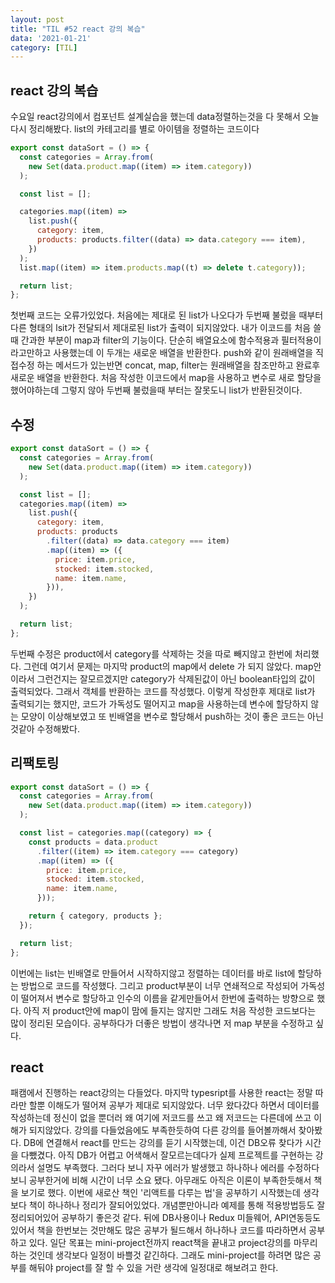 ```yaml
---
layout: post
title: "TIL #52 react 강의 복습"
data: '2021-01-21'
category: [TIL]
---
```


## react 강의 복습

수요일 react강의에서 컴포넌트 설계실습을 했는데 data정렬하는것을 다 못해서 오늘 다시 정리해봤다. list의 카테고리를 별로 아이템을 정렬하는 코드이다

```js
export const dataSort = () => {
  const categories = Array.from(
    new Set(data.product.map((item) => item.category))
  );

  const list = [];

  categories.map((item) =>
    list.push({
      category: item,
      products: products.filter((data) => data.category === item),
    })
  );
  list.map((item) => item.products.map((t) => delete t.category));

  return list;
};
```

첫번째 코드는 오류가있었다. 처음에는 제대로 된 list가 나오다가 두번째 불렀을 때부터 다른 형태의 lsit가 전달되서 제대로된 list가 출력이 되지않았다. 내가 이코드를 처음 쓸때 간과한 부분이 map과 filter의 기능이다. 단순히 배열요소에 함수적용과 필터적용이라고만하고 사용했는데 이 두개는 새로운 배열을 반환한다. push와 같이 원래배열을 직접수정 하는 메서드가 있는반면 concat, map, filter는 원래배열을 참조만하고 완료후 새로운 배열을 반환한다. 처음 작성한 이코드에서 map을 사용하고 변수로 새로 할당을 했어야하는데 그렇지 않아 두번째 불렀을때 부터는 잘못도니 list가 반환된것이다.

## 수정

```js
export const dataSort = () => {
  const categories = Array.from(
    new Set(data.product.map((item) => item.category))
  );

  const list = [];
  categories.map((item) =>
    list.push({
      category: item,
      products: products
        .filter((data) => data.category === item)
        .map((item) => ({
          price: item.price,
          stocked: item.stocked,
          name: item.name,
        })),
    })
  );

  return list;
};
```

두번째 수정은 product에서 category를 삭제하는 것을 따로 빼지않고 한번에 처리했다. 그런데 여기서 문제는 마지막 product의 map에서 delete 가 되지 않았다. map안이라서 그런건지는 잘모르겠지만 category가 삭제된값이 아닌 boolean타입의 값이 출력되었다. 그래서 객체를 반환하는 코드를 작성했다. 이렇게 작성한후 제대로 list가 출력되기는 했지만, 코드가 가독성도 떨어지고 map을 사용하는데 변수에 할당하지 않는 모양이 이상해보였고 또 빈배열을 변수로 할당해서 push하는 것이 좋은 코드는 아닌것같아 수정해봤다.

## 리팩토링

```js
export const dataSort = () => {
  const categories = Array.from(
    new Set(data.product.map((item) => item.category))
  );

  const list = categories.map((category) => {
    const products = data.product
      .filter((item) => item.category === category)
      .map((item) => ({
        price: item.price,
        stocked: item.stocked,
        name: item.name,
      }));

    return { category, products };
  });

  return list;
};
```

이번에는 list는 빈배열로 만들어서 시작하지않고 정렬하는 데이터를 바로 list에 할당하는 방법으로 코드를 작성했다. 그리고 product부분이 너무 연쇄적으로 작성되어 가독성이 떨어져서 변수로 할당하고 인수의 이름을 같게만들어서 한번에 출력하는 방향으로 했다. 아직 저 product안에 map이 맘에 들지는 않지만 그래도 처음 작성한 코드보다는 많이 정리된 모습이다. 공부하다가 더좋은 방법이 생각나면 저 map 부분을 수정하고 싶다.

## react

패캠에서 진행하는 react강의는 다들었다. 마지막 typesript를 사용한 react는 정말 따라만 할뿐 이해도가 떨어져 공부가 제대로 되지않았다. 너무 왔다갔다 하면서 데이터를 작성하는데 정신이 없을 뿐더러 왜 여기에 저코드를 쓰고 왜 저코드는 다른데에 쓰고 이해가 되지않았다. 강의를 다들었음에도 부족한듯하여 다른 강의를 들어볼까해서 찾아봤다. DB에 연결해서 react를 만드는 강의를 듣기 시작했는데, 이건 DB오류 찾다가 시간을 다뺐겼다. 아직 DB가 어렵고 어색해서 잘모르는데다가 실제 프로젝트를 구현하는 강의라서 설명도 부족했다. 그러다 보니 자꾸 에러가 발생했고 하나하나 에러를 수정하다 보니 공부한거에 비해 시간이 너무 소요 됐다. 아무래도 아직은 이론이 부족한듯해서 책을 보기로 했다. 이번에 새로산 책인 '리액트를 다루는 법'을 공부하기 시작했는데 생각보다 책이 하나하나 정리가 잘되어있었다. 개념뿐만아니라 예제를 통해 적용방법등도 잘 정리되어있어 공부하기 좋은것 같다. 뒤에 DB사용이나 Redux 미들웨어, API연동등도 있어서 책을 한번보는 것만해도 많은 공부가 될드해서 하나하나 코드를 따라하면서 공부하고 있다. 일단 목표는 mini-project전까지 react책을 끝내고 project강의를 마무리하는 것인데 생각보다 일정이 바쁠것 같긴하다. 그래도 mini-project를 하려면 많은 공부를 해둬야 project를 잘 할 수 있을 거란 생각에 일정대로 해보려고 한다.